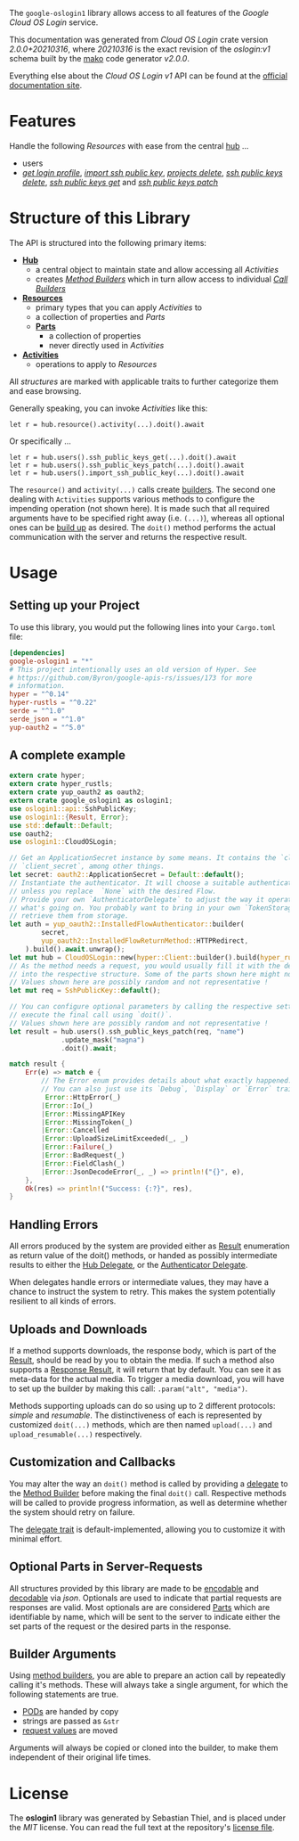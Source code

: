 <!---
DO NOT EDIT !
This file was generated automatically from 'src/mako/api/README.md.mako'
DO NOT EDIT !
-->
The `google-oslogin1` library allows access to all features of the *Google Cloud OS Login* service.

This documentation was generated from *Cloud OS Login* crate version *2.0.0+20210316*, where *20210316* is the exact revision of the *oslogin:v1* schema built by the [mako](http://www.makotemplates.org/) code generator *v2.0.0*.

Everything else about the *Cloud OS Login* *v1* API can be found at the
[official documentation site](https://cloud.google.com/compute/docs/oslogin/).
# Features

Handle the following *Resources* with ease from the central [hub](https://docs.rs/google-oslogin1/2.0.0+20210316/google_oslogin1/CloudOSLogin) ... 

* users
 * [*get login profile*](https://docs.rs/google-oslogin1/2.0.0+20210316/google_oslogin1/api::UserGetLoginProfileCall), [*import ssh public key*](https://docs.rs/google-oslogin1/2.0.0+20210316/google_oslogin1/api::UserImportSshPublicKeyCall), [*projects delete*](https://docs.rs/google-oslogin1/2.0.0+20210316/google_oslogin1/api::UserProjectDeleteCall), [*ssh public keys delete*](https://docs.rs/google-oslogin1/2.0.0+20210316/google_oslogin1/api::UserSshPublicKeyDeleteCall), [*ssh public keys get*](https://docs.rs/google-oslogin1/2.0.0+20210316/google_oslogin1/api::UserSshPublicKeyGetCall) and [*ssh public keys patch*](https://docs.rs/google-oslogin1/2.0.0+20210316/google_oslogin1/api::UserSshPublicKeyPatchCall)




# Structure of this Library

The API is structured into the following primary items:

* **[Hub](https://docs.rs/google-oslogin1/2.0.0+20210316/google_oslogin1/CloudOSLogin)**
    * a central object to maintain state and allow accessing all *Activities*
    * creates [*Method Builders*](https://docs.rs/google-oslogin1/2.0.0+20210316/google_oslogin1/client::MethodsBuilder) which in turn
      allow access to individual [*Call Builders*](https://docs.rs/google-oslogin1/2.0.0+20210316/google_oslogin1/client::CallBuilder)
* **[Resources](https://docs.rs/google-oslogin1/2.0.0+20210316/google_oslogin1/client::Resource)**
    * primary types that you can apply *Activities* to
    * a collection of properties and *Parts*
    * **[Parts](https://docs.rs/google-oslogin1/2.0.0+20210316/google_oslogin1/client::Part)**
        * a collection of properties
        * never directly used in *Activities*
* **[Activities](https://docs.rs/google-oslogin1/2.0.0+20210316/google_oslogin1/client::CallBuilder)**
    * operations to apply to *Resources*

All *structures* are marked with applicable traits to further categorize them and ease browsing.

Generally speaking, you can invoke *Activities* like this:

```Rust,ignore
let r = hub.resource().activity(...).doit().await
```

Or specifically ...

```ignore
let r = hub.users().ssh_public_keys_get(...).doit().await
let r = hub.users().ssh_public_keys_patch(...).doit().await
let r = hub.users().import_ssh_public_key(...).doit().await
```

The `resource()` and `activity(...)` calls create [builders][builder-pattern]. The second one dealing with `Activities` 
supports various methods to configure the impending operation (not shown here). It is made such that all required arguments have to be 
specified right away (i.e. `(...)`), whereas all optional ones can be [build up][builder-pattern] as desired.
The `doit()` method performs the actual communication with the server and returns the respective result.

# Usage

## Setting up your Project

To use this library, you would put the following lines into your `Cargo.toml` file:

```toml
[dependencies]
google-oslogin1 = "*"
# This project intentionally uses an old version of Hyper. See
# https://github.com/Byron/google-apis-rs/issues/173 for more
# information.
hyper = "^0.14"
hyper-rustls = "^0.22"
serde = "^1.0"
serde_json = "^1.0"
yup-oauth2 = "^5.0"
```

## A complete example

```Rust
extern crate hyper;
extern crate hyper_rustls;
extern crate yup_oauth2 as oauth2;
extern crate google_oslogin1 as oslogin1;
use oslogin1::api::SshPublicKey;
use oslogin1::{Result, Error};
use std::default::Default;
use oauth2;
use oslogin1::CloudOSLogin;

// Get an ApplicationSecret instance by some means. It contains the `client_id` and 
// `client_secret`, among other things.
let secret: oauth2::ApplicationSecret = Default::default();
// Instantiate the authenticator. It will choose a suitable authentication flow for you, 
// unless you replace  `None` with the desired Flow.
// Provide your own `AuthenticatorDelegate` to adjust the way it operates and get feedback about 
// what's going on. You probably want to bring in your own `TokenStorage` to persist tokens and
// retrieve them from storage.
let auth = yup_oauth2::InstalledFlowAuthenticator::builder(
        secret,
        yup_oauth2::InstalledFlowReturnMethod::HTTPRedirect,
    ).build().await.unwrap();
let mut hub = CloudOSLogin::new(hyper::Client::builder().build(hyper_rustls::HttpsConnector::with_native_roots()), auth);
// As the method needs a request, you would usually fill it with the desired information
// into the respective structure. Some of the parts shown here might not be applicable !
// Values shown here are possibly random and not representative !
let mut req = SshPublicKey::default();

// You can configure optional parameters by calling the respective setters at will, and
// execute the final call using `doit()`.
// Values shown here are possibly random and not representative !
let result = hub.users().ssh_public_keys_patch(req, "name")
             .update_mask("magna")
             .doit().await;

match result {
    Err(e) => match e {
        // The Error enum provides details about what exactly happened.
        // You can also just use its `Debug`, `Display` or `Error` traits
         Error::HttpError(_)
        |Error::Io(_)
        |Error::MissingAPIKey
        |Error::MissingToken(_)
        |Error::Cancelled
        |Error::UploadSizeLimitExceeded(_, _)
        |Error::Failure(_)
        |Error::BadRequest(_)
        |Error::FieldClash(_)
        |Error::JsonDecodeError(_, _) => println!("{}", e),
    },
    Ok(res) => println!("Success: {:?}", res),
}

```
## Handling Errors

All errors produced by the system are provided either as [Result](https://docs.rs/google-oslogin1/2.0.0+20210316/google_oslogin1/client::Result) enumeration as return value of
the doit() methods, or handed as possibly intermediate results to either the 
[Hub Delegate](https://docs.rs/google-oslogin1/2.0.0+20210316/google_oslogin1/client::Delegate), or the [Authenticator Delegate](https://docs.rs/yup-oauth2/*/yup_oauth2/trait.AuthenticatorDelegate.html).

When delegates handle errors or intermediate values, they may have a chance to instruct the system to retry. This 
makes the system potentially resilient to all kinds of errors.

## Uploads and Downloads
If a method supports downloads, the response body, which is part of the [Result](https://docs.rs/google-oslogin1/2.0.0+20210316/google_oslogin1/client::Result), should be
read by you to obtain the media.
If such a method also supports a [Response Result](https://docs.rs/google-oslogin1/2.0.0+20210316/google_oslogin1/client::ResponseResult), it will return that by default.
You can see it as meta-data for the actual media. To trigger a media download, you will have to set up the builder by making
this call: `.param("alt", "media")`.

Methods supporting uploads can do so using up to 2 different protocols: 
*simple* and *resumable*. The distinctiveness of each is represented by customized 
`doit(...)` methods, which are then named `upload(...)` and `upload_resumable(...)` respectively.

## Customization and Callbacks

You may alter the way an `doit()` method is called by providing a [delegate](https://docs.rs/google-oslogin1/2.0.0+20210316/google_oslogin1/client::Delegate) to the 
[Method Builder](https://docs.rs/google-oslogin1/2.0.0+20210316/google_oslogin1/client::CallBuilder) before making the final `doit()` call. 
Respective methods will be called to provide progress information, as well as determine whether the system should 
retry on failure.

The [delegate trait](https://docs.rs/google-oslogin1/2.0.0+20210316/google_oslogin1/client::Delegate) is default-implemented, allowing you to customize it with minimal effort.

## Optional Parts in Server-Requests

All structures provided by this library are made to be [encodable](https://docs.rs/google-oslogin1/2.0.0+20210316/google_oslogin1/client::RequestValue) and 
[decodable](https://docs.rs/google-oslogin1/2.0.0+20210316/google_oslogin1/client::ResponseResult) via *json*. Optionals are used to indicate that partial requests are responses 
are valid.
Most optionals are are considered [Parts](https://docs.rs/google-oslogin1/2.0.0+20210316/google_oslogin1/client::Part) which are identifiable by name, which will be sent to 
the server to indicate either the set parts of the request or the desired parts in the response.

## Builder Arguments

Using [method builders](https://docs.rs/google-oslogin1/2.0.0+20210316/google_oslogin1/client::CallBuilder), you are able to prepare an action call by repeatedly calling it's methods.
These will always take a single argument, for which the following statements are true.

* [PODs][wiki-pod] are handed by copy
* strings are passed as `&str`
* [request values](https://docs.rs/google-oslogin1/2.0.0+20210316/google_oslogin1/client::RequestValue) are moved

Arguments will always be copied or cloned into the builder, to make them independent of their original life times.

[wiki-pod]: http://en.wikipedia.org/wiki/Plain_old_data_structure
[builder-pattern]: http://en.wikipedia.org/wiki/Builder_pattern
[google-go-api]: https://github.com/google/google-api-go-client

# License
The **oslogin1** library was generated by Sebastian Thiel, and is placed 
under the *MIT* license.
You can read the full text at the repository's [license file][repo-license].

[repo-license]: https://github.com/Byron/google-apis-rsblob/master/LICENSE.md
